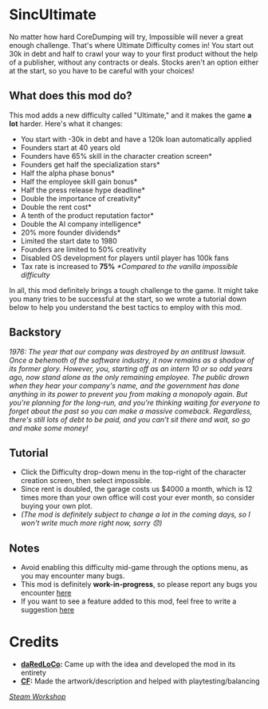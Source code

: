 # SincUltimate

No matter how hard CoreDumping will try, Impossible will never a great enough challenge. That's where Ultimate Difficulty comes in! You start out 30k in debt and half to crawl your way to your first product without the help of a publisher, without any contracts or deals. Stocks aren't an option either at the start, so you have to be careful with your choices!

## What does this mod do?
This mod adds a new difficulty called "Ultimate," and it makes the game __a lot__ harder. Here's what it changes:

- You start with -30k in debt and have a 120k loan automatically applied
- Founders start at 40 years old
- Founders have 65% skill in the character creation screen*
- Founders get half the specialization stars*
- Half the alpha phase bonus*
- Half the employee skill gain bonus*
- Half the press release hype deadline*
- Double the importance of creativity*
- Double the rent cost*
- A tenth of the product reputation factor*
- Double the AI company intelligence*
- 20% more founder dividends*
- Limited the start date to 1980
- Founders are limited to 50% creativity
- Disabled OS development for players until player has 100k fans
- Tax rate is increased to **75%**
_*Compared to the vanilla impossible difficulty_

In all, this mod definitely brings a tough challenge to the game. It might take you many tries to be successful at the start, so we wrote a tutorial down below to help you understand the best tactics to employ with this mod.

## Backstory
_1976: The year that our company was destroyed by an antitrust lawsuit. Once a behemoth of the software industry, it now remains as a shadow of its former glory. However, you, starting off as an intern 10 or so odd years ago, now stand alone as the only remaining employee. The public drown when they hear your company's name, and the government has done anything in its power to prevent you from making a monopoly again. But you're planning for the long-run, and you're thinking waiting for everyone to forget about the past so you can make a massive comeback. Regardless, there's still lots of debt to be paid, and you can't sit there and wait, so go and make some money!_

## Tutorial
- Click the Difficulty drop-down menu in the top-right of the character creation screen, then select impossible.
- Since rent is doubled, the garage costs us $4000 a month, which is 12 times more than your own office will cost your ever month, so consider buying your own plot.
- _(The mod is definitely subject to change a lot in the coming days, so I won't write much more right now, sorry 😞)_

## Notes
- Avoid enabling this difficulty mid-game through the options menu, as you may encounter many bugs.
- This mod is definitely **work-in-progress**, so please report any bugs you encounter [here](https://github.com/daredloco/SincUltimate/issues/new?assignees=&labels=bug&projects=&template=bug_report.md&title=)
- If you want to see a feature added to this mod, feel free to write a suggestion [here](https://github.com/daredloco/SincUltimate/issues/new?assignees=&labels=idea&projects=&template=feature_request.md&title=)


# Credits
- **[daRedLoCo](https://steamcommunity.com/id/daredloco):** Came up with the idea and developed the mod in its entirety
- **[CF](https://steamcommunity.com/id/conflictfan):** Made the artwork/description and helped with playtesting/balancing

_[Steam Workshop](https://steamcommunity.com/sharedfiles/filedetails/?id=3166322043)_
